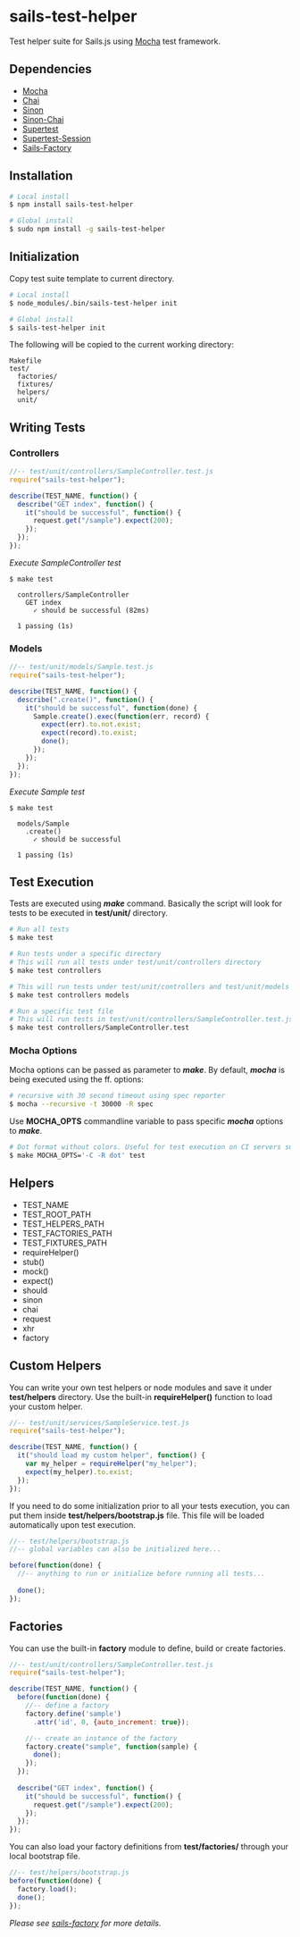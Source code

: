 # sails-test-helper

Test helper suite for Sails.js using [Mocha](https://github.com/mochajs/mocha) test framework.

## Dependencies

* [Mocha](https://github.com/mochajs/mocha)
* [Chai](https://github.com/chaijs/chai)
* [Sinon](https://github.com/cjohansen/Sinon.JS)
* [Sinon-Chai](https://github.com/domenic/sinon-chai)
* [Supertest](https://github.com/visionmedia/supertest)
* [Supertest-Session](https://github.com/rjz/supertest-session)
* [Sails-Factory](https://github.com/zand3rs/sails-factory)


## Installation

```sh
# Local install
$ npm install sails-test-helper

# Global install
$ sudo npm install -g sails-test-helper
```

## Initialization

Copy test suite template to current directory.

```sh
# Local install
$ node_modules/.bin/sails-test-helper init

# Global install
$ sails-test-helper init
```

The following will be copied to the current working directory:

```
Makefile
test/
  factories/
  fixtures/
  helpers/
  unit/
```

## Writing Tests

### Controllers


```javascript
//-- test/unit/controllers/SampleController.test.js
require("sails-test-helper");

describe(TEST_NAME, function() {
  describe("GET index", function() {
    it("should be successful", function() {
      request.get("/sample").expect(200);
    });
  });
});
```


_Execute SampleController test_

```
$ make test

  controllers/SampleController
    GET index
      ✓ should be successful (82ms)

  1 passing (1s)
```


### Models

```javascript
//-- test/unit/models/Sample.test.js
require("sails-test-helper");

describe(TEST_NAME, function() {
  describe(".create()", function() {
    it("should be successful", function(done) {
      Sample.create().exec(function(err, record) {
        expect(err).to.not.exist;
        expect(record).to.exist;
        done();
      });
    });
  });
});
```


_Execute Sample test_

```
$ make test

  models/Sample
    .create()
      ✓ should be successful 

  1 passing (1s)
```


## Test Execution

Tests are executed using **_make_** command. Basically the script will look for tests to be executed in **test/unit/** directory.

```sh
# Run all tests
$ make test

# Run tests under a specific directory
# This will run all tests under test/unit/controllers directory
$ make test controllers

# This will run tests under test/unit/controllers and test/unit/models directories
$ make test controllers models

# Run a specific test file
# This will run tests in test/unit/controllers/SampleController.test.js file
$ make test controllers/SampleController.test
```

### Mocha Options

Mocha options can be passed as parameter to **_make_**. By default, **_mocha_** is being executed using the ff. options:

```sh
# recursive with 30 second timeout using spec reporter
$ mocha --recursive -t 30000 -R spec
```

Use **MOCHA_OPTS** commandline variable to pass specific **_mocha_** options to **_make_**.

```sh
# Dot format without colors. Useful for test execution on CI servers such as Jenkins. 
$ make MOCHA_OPTS='-C -R dot' test
```



## Helpers

* TEST_NAME
* TEST_ROOT_PATH
* TEST_HELPERS_PATH
* TEST_FACTORIES_PATH
* TEST_FIXTURES_PATH
* requireHelper()
* stub()
* mock()
* expect()
* should
* sinon
* chai
* request
* xhr
* factory


## Custom Helpers

You can write your own test helpers or node modules and save it under **test/helpers** directory. Use the built-in **requireHelper()** function to load your custom helper.

```javascript
//-- test/unit/services/SampleService.test.js
require("sails-test-helper");

describe(TEST_NAME, function() {
  it("should load my custom helper", function() {
    var my_helper = requireHelper("my_helper");
    expect(my_helper).to.exist;
  });
});
```

If you need to do some initialization prior to all your tests execution, you can put them inside **test/helpers/bootstrap.js** file. This file will be loaded automatically upon test execution.

```javascript
//-- test/helpers/bootstrap.js
//-- global variables can also be initialized here...

before(function(done) {
  //-- anything to run or initialize before running all tests...
  
  done();
});
```

## Factories

You can use the built-in **factory** module to define, build or create factories.

```javascript
//-- test/unit/controllers/SampleController.test.js
require("sails-test-helper");

describe(TEST_NAME, function() {
  before(function(done) {
    //-- define a factory
    factory.define('sample')
      .attr('id', 0, {auto_increment: true});

    //-- create an instance of the factory
    factory.create("sample", function(sample) {
      done();
    });
  });
  
  describe("GET index", function() {
    it("should be successful", function() {
      request.get("/sample").expect(200);
    });
  });
});
```

You can also load your factory definitions from **test/factories/**  through your local bootstrap file.

```javascript
//-- test/helpers/bootstrap.js
before(function(done) {
  factory.load();
  done();
});
```

_Please see [sails-factory](https://github.com/zand3rs/sails-factory) for more details._
